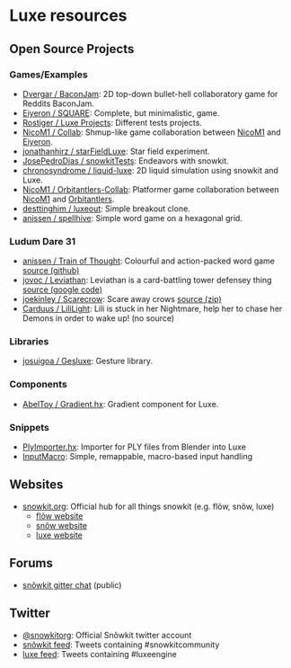 # Luxe resources


## Open Source Projects

### Games/Examples
* [Dvergar / BaconJam](https://github.com/Dvergar/BaconJam): 2D top-down bullet-hell collaboratory game for Reddits BaconJam. 
* [Eiyeron / SQUARE](https://github.com/Eiyeron/-SQUARE-): Complete, but minimalistic, game.
* [Rostiger / Luxe Projects](https://github.com/Rostiger/Luxe_Projects): Different tests projects.
* [NicoM1 / Collab](https://github.com/NicoM1/Collab): Shmup-like game collaboration between [NicoM1](https://github.com/NicoM1) and [Eiyeron](https://github.com/Eiyeron).
* [jonathanhirz / starFieldLuxe](https://github.com/jonathanhirz/starFieldLuxe): Star field experiment.
* [JosePedroDias / snowkitTests](https://github.com/JosePedroDias/snowkitTests): Endeavors with snowkit.
* [chronosyndrome / liquid-luxe](https://github.com/chronosyndrome/liquid-luxe): 2D liquid simulation using snowkit and Luxe.
* [NicoM1 / Orbitantlers-Collab](https://github.com/NicoM1/Orbitantlers-Collab): Platformer game collaboration between [NicoM1](https://github.com/NicoM1) and [Orbitantlers](https://github.com/Absurditure).
* [desttinghim / luxeout](https://github.com/desttinghim/luxeout): Simple breakout clone.
* [anissen / spellhive](https://github.com/anissen/spellhive): Simple word game on a hexagonal grid.

### Ludum Dare 31
* [anissen / Train of Thought](http://ludumdare.com/compo/ludum-dare-31/?action=preview&uid=30512): Colourful and action-packed word game [source (github)](https://github.com/anissen/ld31)
* [jovoc / Leviathan](http://ludumdare.com/compo/ludum-dare-31/?action=preview&uid=34): Leviathan is a card-battling tower defensey thing [source (google code)](https://code.google.com/p/ld48jovoc/source/browse/#svn%2Fld31_onescreen%2Fsrc)
* [joekinley / Scarecrow](http://ludumdare.com/compo/ludum-dare-31/?action=preview&uid=3012): Scare away crows [source (zip)](http://www.elcoino.de/LD31src.zip)
* [Carduus / LiliLight](http://ludumdare.com/compo/ludum-dare-31/?action=preview&uid=7279): Lili is stuck in her Nightmare, help her to chase her Demons in order to wake up!  (no source)

### Libraries
* [josuigoa / Gesluxe](https://github.com/josuigoa/Gesluxe): Gesture library.

### Components
* [AbelToy / Gradient.hx](https://gist.github.com/AbelToy/6e28392bc0bec79876d5): Gradient component for Luxe.

### Snippets
* [PlyImporter.hx](https://gist.github.com/KeyMaster-/247fee525cf73d086dc3): Importer for PLY files from Blender into Luxe
* [InputMacro](https://github.com/NicoM1/InputMacro): Simple, remappable, macro-based input handling

## Websites
* [snowkit.org](http://snowkit.org): Official hub for all things snowkit (e.g. flõw, snõw, luxe)
  * [flõw website](http://underscorediscovery.github.io/flow/)
  * [snõw website](http://underscorediscovery.github.io/snow/)
  * [luxe website](http://luxeengine.com/)

## Forums
<!-- * [snõwkit slack chat](https://underscorediscovery.slack.com/) (membership required) -->
* [snõwkit gitter chat](https://gitter.im/snowkit/public) (public)

## Twitter
* [@snowkitorg](https://twitter.com/snowkitorg): Official Snõwkit twitter account
* [snõwkit feed](https://twitter.com/hashtag/snowkitcommunity?f=realtime): Tweets containing #snowkitcommunity
* [luxe feed](https://twitter.com/hashtag/luxeengine?f=realtime): Tweets containing #luxeengine